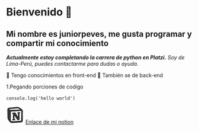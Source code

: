 # Bienvenido 👋

## Mi nombre es juniorpeves, me gusta programar y compartir mi conocimiento
***Actualmente estoy completando la carrera de python en Platzi.***
*Soy de Lima-Perú, puedes contactarme para dudas o ayuda.* 

:blue_book: Tengo conocimientos en front-end :orange_book: También se de back-end

1.Pegando porciones de codigo

    console.log('hello world')

![notion](icons8-notion-48.png ) [Enlace de mi notion](https://three-tugboat-95b.notion.site/Mi-notion-by-892428120b5d4878bf436ac23bf8a632 "Mi notion")

<!--
>Esta es una sita para entender md
---
Esto es un separador :D
___
